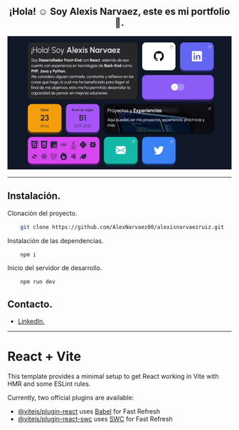 <h2 align="center">¡Hola! ☺ Soy Alexis Narvaez, este es mi portfolio 👾.</h2>

<div align="center">
    <img src="https://raw.githubusercontent.com/AlexNarvaez00/alexisnarvaezruiz/main/media/banner.jpeg" height="300px"/>
</div>

___

## Instalación.

Clonación del proyecto.


```bash 
    git clone https://github.com/AlexNarvaez00/alexisnarvaezruiz.git
```

Instalación de las dependencias.

```bash 
    npm i
```

Inicio del servidor de desarrollo.

```bash 
    npm run dev
```

## Contacto.

* [LinkedIn.](https://www.linkedin.com/in/alexis-narvaez-ruiz)

____
# React + Vite

This template provides a minimal setup to get React working in Vite with HMR and some ESLint rules.

Currently, two official plugins are available:

- [@vitejs/plugin-react](https://github.com/vitejs/vite-plugin-react/blob/main/packages/plugin-react/README.md) uses [Babel](https://babeljs.io/) for Fast Refresh
- [@vitejs/plugin-react-swc](https://github.com/vitejs/vite-plugin-react-swc) uses [SWC](https://swc.rs/) for Fast Refresh

